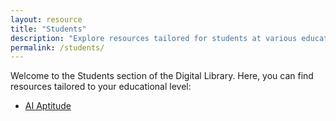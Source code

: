 ```yaml
---
layout: resource
title: "Students"
description: "Explore resources tailored for students at various educational levels."
permalink: /students/
---
```



Welcome to the Students section of the Digital Library. Here, you can find resources tailored to your educational level:

- [AI Aptitude](./ai-aptitude/)
